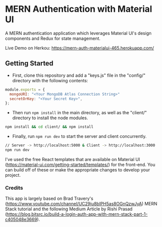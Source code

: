 # MERN Authentication with Material UI

A MERN authentication application which leverages Material UI's design components and Redux for state management.

Live Demo on Herkou: https://mern-auth-materialui-465.herokuapp.com/

## Getting Started

- First, clone this repository and add a "keys.js" file in the "config/" directory with the following contents:

```js
module.exports = {
  mongoURI: "<Your MongoDB Atlas Connection String>"
  secretOrKey: "<Your Secret Key>",
};
```

- Then run `npm install` in the main directory, as well as the "client/" directory to install the node modules.

```bash
npm install && cd client/ && npm install
```

- Finally, run `npm run dev` to start the server and client concurrently.

```bash
// Server -> http://localhost:5000 & Client -> http://localhost:3000
npm run dev
```

I've used the free React templates that are available on Material UI (https://material-ui.com/getting-started/templates/) for the front-end. You can build off of these or make the appropriate changes to develop your project.

### Credits

This app is largely based on Brad Travery's (https://www.youtube.com/channel/UC29ju8bIPH5as8OGnQzwJyA) MERN Stack tutorial and the following Medium Article by Rishi Prasad (https://blog.bitsrc.io/build-a-login-auth-app-with-mern-stack-part-1-c405048e3669).
